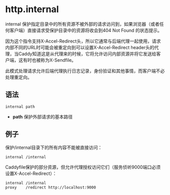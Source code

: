 # http.internal
internal 保护指定目录中的所有资源不被外部的请求访问到，如果浏览器（或者任何客户端）直接请求受保护目录中的资源将收会到404 Not Found 的状态提示。

因为这个指令支持X-Accel-Redirect头，所以它通常与后端代理一起使用，请求内部不同的URL时可能会被重定向到可以设置X-Accel-Redirect header头的代理，当Caddy知道这是从代理来的时候，它将允许访问内部资源并将它发送给客户端，这有时也被称为X-Sendfile。

此模式处理请求允许后端代理执行日志记录，身份验证和其他事情，而客户端不必处理重定向。

## 语法
```
internal path
```
*  **path** 保护外部请求的基本路径


## 例子
保护/internal目录下的所有内容不能被直接访问：

```
internal /internal
```

Caddyfile保护的部分资源，但允许代理授权访问它们（服务侦听9000端口必须设置X-Accel-Redirect）：
```
internal /internal
proxy    /redirect http://localhost:9000
```